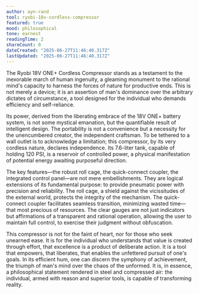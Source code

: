 ```yaml
---
author: ayn-rand
tool: ryobi-18v-cordless-compressor
featured: true
mood: philosophical
tone: earnest
readingTime: 2
shareCount: 0
dateCreated: "2025-06-27T11:46:40.317Z"
lastUpdated: "2025-06-27T11:46:40.317Z"
---
```


The Ryobi 18V ONE+ Cordless Compressor stands as a testament to the inexorable march of human ingenuity, a gleaming monument to the rational mind's capacity to harness the forces of nature for productive ends. This is not merely a device; it is an assertion of man's dominance over the arbitrary dictates of circumstance, a tool designed for the individual who demands efficiency and self-reliance.

Its power, derived from the liberating embrace of the 18V ONE+ battery system, is not some mystical emanation, but the quantifiable result of intelligent design. The portability is not a convenience but a necessity for the unencumbered creator, the independent craftsman. To be tethered to a wall outlet is to acknowledge a limitation; this compressor, by its very cordless nature, declares independence. Its 7.6-liter tank, capable of holding 120 PSI, is a reservoir of controlled power, a physical manifestation of potential energy awaiting purposeful direction.

The key features—the robust roll cage, the quick-connect coupler, the integrated control panel—are not mere embellishments. They are logical extensions of its fundamental purpose: to provide pneumatic power with precision and reliability. The roll cage, a shield against the vicissitudes of the external world, protects the integrity of the mechanism. The quick-connect coupler facilitates seamless transition, minimizing wasted time—that most precious of resources. The clear gauges are not just indicators but affirmations of a transparent and rational operation, allowing the user to maintain full control, to exercise their judgment without obfuscation.

This compressor is not for the faint of heart, nor for those who seek unearned ease. It is for the individual who understands that value is created through effort, that excellence is a product of deliberate action. It is a tool that empowers, that liberates, that enables the unfettered pursuit of one's goals. In its efficient hum, one can discern the symphony of achievement, the triumph of man's mind over the chaos of the unformed. It is, in essence, a philosophical statement rendered in steel and compressed air: the individual, armed with reason and superior tools, is capable of transforming reality.
